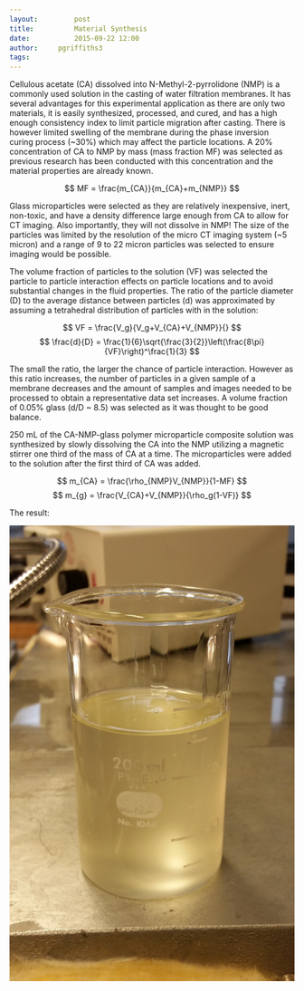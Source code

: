 ```yaml
---
layout:     	post
title:      	Material Synthesis
date:       	2015-09-22 12:00
author:     pgriffiths3
tags:         
---
```


Cellulous acetate (CA) dissolved into N-Methyl-2-pyrrolidone (NMP) is a commonly used solution in the casting of water filtration membranes. It has several advantages for this experimental application as there are only two materials, it is easily synthesized, processed, and cured, and has a high enough consistency index to limit particle migration after casting. There is however limited swelling of the membrane during the phase inversion curing process (~30%) which may affect the particle locations. A 20% concentration of CA to NMP by mass (mass fraction MF) was selected as previous research has been conducted with this concentration and the material properties are already known.

$$ MF = \frac{m_{CA}}{m_{CA}+m_{NMP}} $$

Glass microparticles were selected as they are relatively inexpensive, inert, non-toxic, and have a density difference large enough from CA to allow for CT imaging. Also importantly, they will not dissolve in NMP! The size of the particles was limited by the resolution of the micro CT imaging system (~5 micron) and a range of 9 to 22 micron particles was selected to ensure imaging would be possible. 

The volume fraction of particles to the solution (VF) was selected the particle to particle interaction effects on particle locations and to avoid substantial changes in the fluid properties. The ratio of the particle diameter (D) to the average distance between particles (d) was approximated by assuming a tetrahedral distribution of particles with in the solution:

$$ VF = \frac{V_g}{V_g+V_{CA}+V_{NMP}}{} $$
$$ \frac{d}{D} = \frac{1}{6}\sqrt{\frac{3}{2}}\left(\frac{8\pi}{VF}\right)^\frac{1}{3} $$

The small the ratio, the larger the chance of particle interaction.  However as this ratio increases, the number of particles in a given sample of a membrane decreases and the amount of samples and images needed to be processed to obtain a representative data set increases. A volume fraction of 0.05% glass (d/D ~ 8.5) was selected as it was thought to be good balance.

250 mL of the CA-NMP-glass polymer microparticle composite solution was synthesized by slowly dissolving the CA into the NMP utilizing a magnetic stirrer one third of the mass of CA at a time. The microparticles were added to the solution after the first third of CA was added.

$$ m_{CA} = \frac{\rho_{NMP}V_{NMP}}{1-MF} $$
$$ m_{g} = \frac{V_{CA}+V_{NMP}}{\rho_g(1-VF)} $$

The result:

![NMP 20% CA with 0.05% glass microparticles by volume](https://github.com/Materials-Informatics-Class-Fall2015/MIC-Microparticle-distribution/blob/gh-pages/img/NMP_20CA_glass.jpg?raw=true)